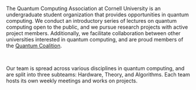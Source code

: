 The Quantum Computing Association at Cornell University is an
undergraduate student organization that provides opportunities in quantum
computing.  We conduct an introductory series of lectures on quantum computing
open to the public, and we pursue research projects with active project members.
Additionally, we facilitate collaboration between other universities interested
in quantum computing, and are proud members of the [Quantum Coalition](https://www.quantumcoalition.io/).

<br>

Our team is spread across various disciplines in quantum computing, and are split
into three subteams: Hardware, Theory, and Algorithms.  Each team hosts its own
weekly meetings and works on projects.
